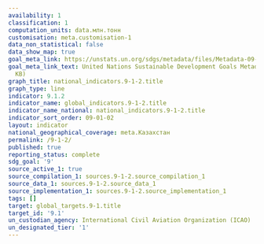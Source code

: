 ```yaml
---
availability: 1
classification: 1
computation_units: data.млн.тонн
customisation: meta.customisation-1
data_non_statistical: false
data_show_map: true
goal_meta_link: https://unstats.un.org/sdgs/metadata/files/Metadata-09-01-02.pdf
goal_meta_link_text: United Nations Sustainable Development Goals Metadata (PDF 375
  KB)
graph_title: national_indicators.9-1-2.title
graph_type: line
indicator: 9.1.2
indicator_name: global_indicators.9-1-2.title
indicator_name_national: national_indicators.9-1-2.title
indicator_sort_order: 09-01-02
layout: indicator
national_geographical_coverage: meta.Казахстан
permalink: /9-1-2/
published: true
reporting_status: complete
sdg_goal: '9'
source_active_1: true
source_compilation_1: sources.9-1-2.source_compilation_1
source_data_1: sources.9-1-2.source_data_1
source_implementation_1: sources.9-1-2.source_implementation_1
tags: []
target: global_targets.9-1.title
target_id: '9.1'
un_custodian_agency: International Civil Aviation Organization (ICAO)
un_designated_tier: '1'
---
```

